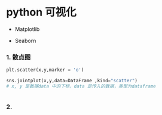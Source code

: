 # python 可视化

* Matplotlib

* Seaborn


### 1. 散点图

```python
plt.scatter(x,y,marker = 'o')

sns.jointplot(x,y,data=DataFrame ,kind="scatter")
# x, y 是数据data 中的下标，data 是传入的数据，类型为dataframe



```


### 2.